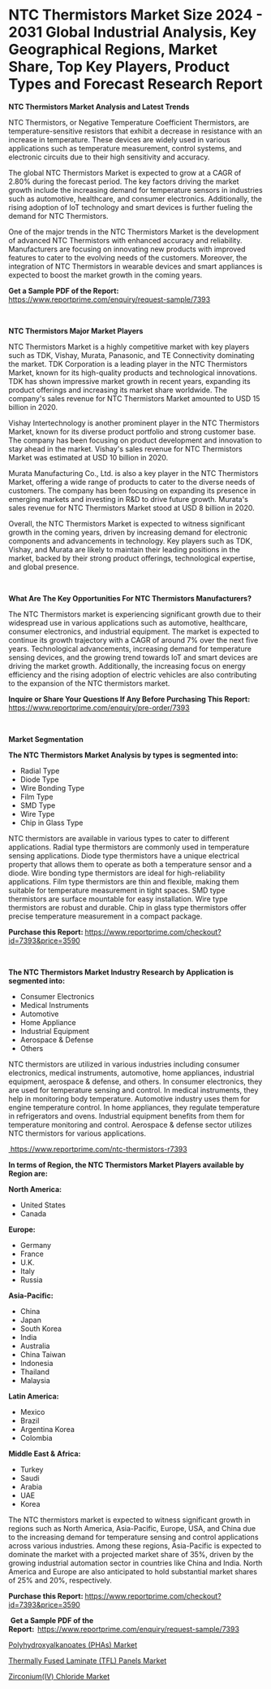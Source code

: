 <p><h1>NTC Thermistors Market Size 2024 - 2031 Global Industrial Analysis, Key Geographical Regions, Market Share, Top Key Players, Product Types and Forecast Research Report</h1></p><p><strong>NTC Thermistors Market Analysis and Latest Trends</strong></p>
<p><p>NTC Thermistors, or Negative Temperature Coefficient Thermistors, are temperature-sensitive resistors that exhibit a decrease in resistance with an increase in temperature. These devices are widely used in various applications such as temperature measurement, control systems, and electronic circuits due to their high sensitivity and accuracy.</p><p>The global NTC Thermistors Market is expected to grow at a CAGR of 2.80% during the forecast period. The key factors driving the market growth include the increasing demand for temperature sensors in industries such as automotive, healthcare, and consumer electronics. Additionally, the rising adoption of IoT technology and smart devices is further fueling the demand for NTC Thermistors.</p><p>One of the major trends in the NTC Thermistors Market is the development of advanced NTC Thermistors with enhanced accuracy and reliability. Manufacturers are focusing on innovating new products with improved features to cater to the evolving needs of the customers. Moreover, the integration of NTC Thermistors in wearable devices and smart appliances is expected to boost the market growth in the coming years.</p></p>
<p><strong>Get a Sample PDF of the Report:&nbsp;</strong> <a href="https://www.reportprime.com/enquiry/request-sample/7393">https://www.reportprime.com/enquiry/request-sample/7393</a></p>
<p>&nbsp;</p>
<p><strong>NTC Thermistors Major Market Players</strong></p>
<p><p>NTC Thermistors Market is a highly competitive market with key players such as TDK, Vishay, Murata, Panasonic, and TE Connectivity dominating the market. TDK Corporation is a leading player in the NTC Thermistors Market, known for its high-quality products and technological innovations. TDK has shown impressive market growth in recent years, expanding its product offerings and increasing its market share worldwide. The company's sales revenue for NTC Thermistors Market amounted to USD 15 billion in 2020.</p><p>Vishay Intertechnology is another prominent player in the NTC Thermistors Market, known for its diverse product portfolio and strong customer base. The company has been focusing on product development and innovation to stay ahead in the market. Vishay's sales revenue for NTC Thermistors Market was estimated at USD 10 billion in 2020.</p><p>Murata Manufacturing Co., Ltd. is also a key player in the NTC Thermistors Market, offering a wide range of products to cater to the diverse needs of customers. The company has been focusing on expanding its presence in emerging markets and investing in R&D to drive future growth. Murata's sales revenue for NTC Thermistors Market stood at USD 8 billion in 2020.</p><p>Overall, the NTC Thermistors Market is expected to witness significant growth in the coming years, driven by increasing demand for electronic components and advancements in technology. Key players such as TDK, Vishay, and Murata are likely to maintain their leading positions in the market, backed by their strong product offerings, technological expertise, and global presence.</p></p>
<p>&nbsp;</p>
<p><strong>What Are The Key Opportunities For NTC Thermistors Manufacturers?</strong></p>
<p><p>The NTC Thermistors market is experiencing significant growth due to their widespread use in various applications such as automotive, healthcare, consumer electronics, and industrial equipment. The market is expected to continue its growth trajectory with a CAGR of around 7% over the next five years. Technological advancements, increasing demand for temperature sensing devices, and the growing trend towards IoT and smart devices are driving the market growth. Additionally, the increasing focus on energy efficiency and the rising adoption of electric vehicles are also contributing to the expansion of the NTC thermistors market.</p></p>
<p><strong>Inquire or Share Your Questions If Any Before Purchasing This Report:</strong> <a href="https://www.reportprime.com/enquiry/pre-order/7393">https://www.reportprime.com/enquiry/pre-order/7393</a></p>
<p>&nbsp;</p>
<p><strong>Market Segmentation</strong></p>
<p><strong>The NTC Thermistors Market Analysis by types is segmented into:</strong></p>
<p><ul><li>Radial Type</li><li>Diode Type</li><li>Wire Bonding Type</li><li>Film Type</li><li>SMD Type</li><li>Wire Type</li><li>Chip in Glass Type</li></ul></p>
<p><p>NTC thermistors are available in various types to cater to different applications. Radial type thermistors are commonly used in temperature sensing applications. Diode type thermistors have a unique electrical property that allows them to operate as both a temperature sensor and a diode. Wire bonding type thermistors are ideal for high-reliability applications. Film type thermistors are thin and flexible, making them suitable for temperature measurement in tight spaces. SMD type thermistors are surface mountable for easy installation. Wire type thermistors are robust and durable. Chip in glass type thermistors offer precise temperature measurement in a compact package.</p></p>
<p><strong>Purchase this Report:&nbsp;</strong><a href="https://www.reportprime.com/checkout?id=7393&price=3590">https://www.reportprime.com/checkout?id=7393&price=3590</a></p>
<p>&nbsp;</p>
<p><strong>The NTC Thermistors Market Industry Research by Application is segmented into:</strong></p>
<p><ul><li>Consumer Electronics</li><li>Medical Instruments</li><li>Automotive</li><li>Home Appliance</li><li>Industrial Equipment</li><li>Aerospace & Defense</li><li>Others</li></ul></p>
<p><p>NTC thermistors are utilized in various industries including consumer electronics, medical instruments, automotive, home appliances, industrial equipment, aerospace & defense, and others. In consumer electronics, they are used for temperature sensing and control. In medical instruments, they help in monitoring body temperature. Automotive industry uses them for engine temperature control. In home appliances, they regulate temperature in refrigerators and ovens. Industrial equipment benefits from them for temperature monitoring and control. Aerospace & defense sector utilizes NTC thermistors for various applications.</p></p>
<p><a href="https://www.reportprime.com/ntc-thermistors-r7393">&nbsp;https://www.reportprime.com/ntc-thermistors-r7393</a></p>
<p><strong>In terms of Region, the NTC Thermistors Market Players available by Region are:</strong></p>
<p>
    <p> <strong> North America: </strong>
        <ul>
            <li>United States</li>
            <li>Canada</li>
        </ul>
        </p> 
    <p> <strong> Europe: </strong>
        <ul>
            <li>Germany</li>
            <li>France</li>
            <li>U.K.</li>
            <li>Italy</li>
            <li>Russia</li>
        </ul>
        </p> 
    <p> <strong> Asia-Pacific: </strong>
        <ul>
            <li>China</li>
            <li>Japan</li>
            <li>South Korea</li>
            <li>India</li>
            <li>Australia</li>
            <li>China Taiwan</li>
            <li>Indonesia</li>
            <li>Thailand</li>
            <li>Malaysia</li>
        </ul>
        </p> 
    <p> <strong> Latin America: </strong>
        <ul>
            <li>Mexico</li>
            <li>Brazil</li>
            <li>Argentina Korea</li>
            <li>Colombia</li>
        </ul>
        </p> 
    <p> <strong> Middle East & Africa: </strong>
        <ul>
            <li>Turkey</li>
            <li>Saudi</li>
            <li>Arabia</li>
            <li>UAE</li>
            <li>Korea</li>
        </ul>
    </p>
    </p>
<p><p>The NTC thermistors market is expected to witness significant growth in regions such as North America, Asia-Pacific, Europe, USA, and China due to the increasing demand for temperature sensing and control applications across various industries. Among these regions, Asia-Pacific is expected to dominate the market with a projected market share of 35%, driven by the growing industrial automation sector in countries like China and India. North America and Europe are also anticipated to hold substantial market shares of 25% and 20%, respectively.</p></p>
<p><strong>Purchase this Report: </strong><a href="https://www.reportprime.com/checkout?id=7393&price=3590">https://www.reportprime.com/checkout?id=7393&price=3590</a></p>
<p>&nbsp;<strong>Get a Sample PDF of the Report:&nbsp;&nbsp;</strong><a href="https://www.reportprime.com/enquiry/request-sample/7393">https://www.reportprime.com/enquiry/request-sample/7393</a></p>
<p><strong></strong></p>
<p><p><a href="https://www.linkedin.com/pulse/polyhydroxyalkanoates-phas-market-offers-provide-insightful-svubc?trackingId=4kkC6Z3toYHZGqhPftytlw%3D%3D">Polyhydroxyalkanoates (PHAs) Market</a></p><p><a href="https://www.linkedin.com/pulse/global-thermally-fused-laminate-tfl-panels-market-types-qhscc?trackingId=cBtFxr9Zxz0oPM4xczUbCg%3D%3D">Thermally Fused Laminate (TFL) Panels Market</a></p><p><a href="https://www.linkedin.com/pulse/zirconiumiv-chloride-market-size-furnishes-valuable-information-i3ssc?trackingId=95oIqpkpjJ59SYBynigS3A%3D%3D">Zirconium(IV) Chloride Market</a></p></p>